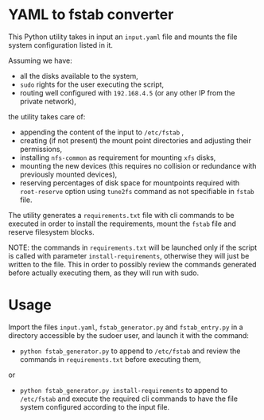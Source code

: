 # YAML to fstab converter

This Python utility takes in input an `input.yaml` file and mounts the file system configuration listed in it.

Assuming we have:

- all the disks available to the system, 
- `sudo` rights for the user executing the script,
- routing well configured with `192.168.4.5` (or any other IP from the private network),

the utility takes care of: 

- appending the content of the input to `/etc/fstab` ,
- creating (if not present) the mount point directories and adjusting their permissions,
- installing `nfs-common` as requirement for mounting `xfs` disks,
- mounting the new devices (this requires no collision or redundance with previously mounted devices),
- reserving percentages of disk space for mountpoints required with `root-reserve` option using `tune2fs` command as not specifiable in `fstab` file.

The utility generates a `requirements.txt` file with cli commands to be executed in order to install the requirements, mount the `fstab` file and reserve filesystem blocks.

NOTE: the commands in `requirements.txt` will be launched only if the script is called with parameter `install-requirements`, otherwise they will just be written to the file. This in order to possibly review the commands generated before actually executing them, as they will run with sudo.

# Usage

Import the files `input.yaml`, `fstab_generator.py` and `fstab_entry.py` in a directory accessible by the sudoer user, and launch it with the command:

- `python fstab_generator.py`
 to append to `/etc/fstab` and review the commands in `requirements.txt` before executing them,

or

- `python fstab_generator.py install-requirements` 
to append to `/etc/fstab` and execute the required cli commands to have the file system configured according to the input file.